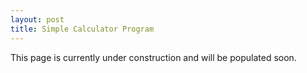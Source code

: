 ```yaml
---
layout: post
title: Simple Calculator Program
---
```


This page is currently under construction and will be populated soon.
